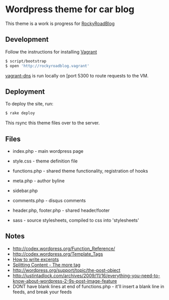 # Wordpress theme for car blog

This theme is a work is progress for [RockyRoadBlog](http://rockyroadblog.com)

## Development

Follow the instructions for installing [Vagrant](http://vagrantup.com/)

```sh
$ script/bootstrap
$ open 'http://rockyroadblog.vagrant'
```

[vagrant-dns](https://github.com/BerlinVagrant/vagrant-dns) is run locally on
[port 5300 to route requests to the VM.

## Deployment

To deploy the site, run:

```sh
$ rake deploy
```

This rsync this theme files over to the server.

## Files

* index.php - main wordpress page
* style.css - theme definition file
* functions.php - shared theme functionality, registration of hooks
* meta.php - author byline
* sidebar.php
* comments.php - disqus comments
* header.php, footer.php - shared header/footer

* sass - source stylesheets, compiled to css into 'stylesheets'

## Notes

* http://codex.wordpress.org/Function_Reference/
* http://codex.wordpress.org/Template_Tags
* [How to write excerpts](http://op111.net/67/)
* [Splitting Content - The more tag](http://en.support.wordpress.com/splitting-content/more-tag/)
* http://wordpress.org/support/topic/the-post-object
* http://justintadlock.com/archives/2009/11/16/everything-you-need-to-know-about-wordpress-2-9s-post-image-feature
* DONT have blank lines at end of functions.php - it'll insert a blank line in feeds, and break your feeds